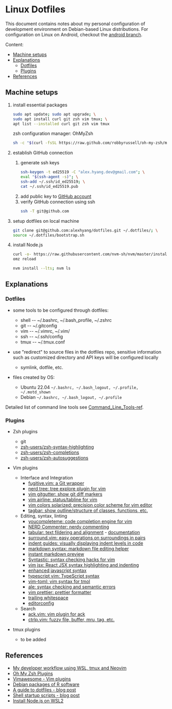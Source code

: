 # Linux Dotfiles

This document contains notes about my personal configuration 
of development environment on Debian-based Linux distributions. 
For configuration on Linux on Android, checkout the [android 
branch](https://github.com/alexhyang/dotfiles/tree/android).

Content:

* [Machine setups](#machine-setups)
* [Explanations](#explanations)
  * [Dotfiles](#dotfiles)
  * [Plugins](#plugins)
* [References](#references)

## Machine setups
1.  install essential packages
    ```sh
    sudo apt update; sudo apt upgrade; \
    sudo apt install curl git zsh vim tmux; \
    apt list --installed curl git zsh vim tmux
    ```

    zsh configuration manager: OhMyZsh
    ```bash
    sh -c "$(curl -fsSL https://raw.github.com/robbyrussell/oh-my-zsh/master/tools/install.sh)"
    ```

1.  establish GitHub connection
    1.  generate ssh keys
        ```sh
        ssh-keygen -t ed25519 -C "alex.hyang.dev@gmail.com"; \
        eval "$(ssh-agent -s)"; \
        ssh-add ~/.ssh/id_ed25519; \
        cat ~/.ssh/id_ed25519.pub
        ```
    1.  add public key to [GitHub account](https://github.com/settings/keys)
    1.  verify GitHub connection using ssh
        ```sh
        ssh -T git@github.com
        ```

1.  setup dotfiles on local machine
    ```sh
    git clone git@github.com:alexhyang/dotfiles.git ~/.dotfiles/; \
    source ~/.dotfiles/bootstrap.sh
    ```

1.  install Node.js
    ```bash
    curl -o- https://raw.githubusercontent.com/nvm-sh/nvm/master/install.sh | bash; \
    omz reload
    ```
    ```bash
    nvm install --lts; nvm ls
    ```

## Explanations
### Dotfiles
*   some tools to be configured through dotfiles:
    *   shell -- ~/.bashrc, ~/.bash_profile, ~/.zshrc
    *   git -- ~/.gitconfig
    *   vim -- ~/.vimrc, ~/.vim/
    *   ssh -- ~/.ssh/config
    *   tmux -- ~/.tmux.conf

*   use "redirect" to source files in the dotfiles repo, 
    sensitive information such as customized directory and 
    API keys will be configured locally
    *   symlink, dotfile, etc.

*   files created by OS:
    *   Ubuntu 22.04
        `~/.bashrc, ~/.bash_logout, ~/.profile, ~/.motd_shown`
    *   Debian
        `~/.bashrc, ~/.bash_logout, ~/.profile`

Detailed list of command line tools see [Command_Line_Tools-ref](https://github.com/alexhyang/dotfiles/blob/main/refs/command-line-tools-ref.md).

### Plugins
*   Zsh plugins
    *   git
    *   [zsh-users/zsh-syntax-highlighting](https://github.com/zsh-users/zsh-syntax-highlighting)
    *   [zsh-users/zsh-completions](https://github.com/zsh-users/zsh-completions)
    *   [zsh-users/zsh-autosuggestions](https://github.com/zsh-users/zsh-autosuggestions)

*   Vim plugins
    *   Interface and Integration
        *   [fugitive.vim: a Git wrapper](https://vimawesome.com/plugin/fugitive-vim)
        *   [nerd tree: tree explore plugin for vim](https://vimawesome.com/plugin/nerdtree-red)
        *   [vim gitgutter: show git diff markers](https://vimawesome.com/plugin/vim-gitgutter)
        *   [vim airline: status/tabline for vim](https://vimawesome.com/plugin/vim-airline-superman)
        *   [vim colors solarized: precision color scheme for vim editor](https://vimawesome.com/plugin/vim-colors-solarized-ours)
        *   [tagbar: show outline/structure of classes, functions, etc.](https://vimawesome.com/plugin/tagbar)
    *   Editing, syntax, linting
        *   [youcompleteme: code completion engine for vim](https://vimawesome.com/plugin/youcompleteme)
        *   [NERD Commenter: nerdy commenting](https://vimawesome.com/plugin/the-nerd-commenter)
        *   [tabular: text fildering and alignment](https://vimawesome.com/plugin/tabular) - [documentation](https://raw.githubusercontent.com/godlygeek/tabular/master/doc/Tabular.txt)
        *   [surround.vim: easy operations on surroundings in pairs](https://vimawesome.com/plugin/surround-vim)
        *   [indent guides: visually displaying indent levels in code](https://vimawesome.com/plugin/indent-guides)
        *   [markdown syntax: markdown file editing helper](https://vimawesome.com/plugin/markdown-syntax)
        *   [instant markdown preview](https://vimawesome.com/plugin/instant-markdown-vim)
        *   [Syntastic: syntax checking hacks for vim](https://vimawesome.com/plugin/syntastic)
        *   [vim jsx: React JSX syntax highlighting and indenting](https://vimawesome.com/plugin/vim-jsx)
        *   [enhanced javascript syntax](https://vimawesome.com/plugin/enhanced-javascript-syntax)
        *   [typescript vim: TypeScript syntax](https://vimawesome.com/plugin/typescript-vim)
        *   [vim-toml: vim syntax for tmol](https://github.com/cespare/vim-toml)
        *   [ale: syntax checking and semantic errors](https://vimawesome.com/plugin/ale)
        *   [vim prettier: prettier formatter](https://vimawesome.com/plugin/vim-prettier-who-speaks)
        *   [trailing whitespace](https://vimawesome.com/plugin/trailing-whitespace)
        *   [editorconfig](https://vimawesome.com/plugin/editorconfig-vim)
    *   Search
        *   [ack.vim: vim plugin for ack](https://vimawesome.com/plugin/ack-vim)
        *   [ctrlp.vim: fuzzy file, buffer, mru, tag, etc.](https://vimawesome.com/plugin/ctrlp-vim-everything-has-changed)

*   tmux plugins
    *   to be added

## References
*   [My developer workflow using WSL, tmux and Neovim](https://dev.to/nexxeln/my-developer-workflow-using-wsl-tmux-and-neovim-55f5)
*   [Oh My Zsh Plugins](https://github.com/ohmyzsh/ohmyzsh/wiki/Plugins)
*   [Vimawesome - Vim plugins](https://vimawesome.com/)
*   [Debian packages of R software](https://cran.r-project.org/bin/linux/debian/)
*   [A guide to dotfiles - blog post](https://dotfiles.github.io/)
*   [Shell startup scripts - blog post](https://blog.flowblok.id.au/2013-02/shell-startup-scripts.html)
*   [Install Node.js on WSL2](https://learn.microsoft.com/en-ca/windows/dev-environment/javascript/nodejs-on-wsl)
